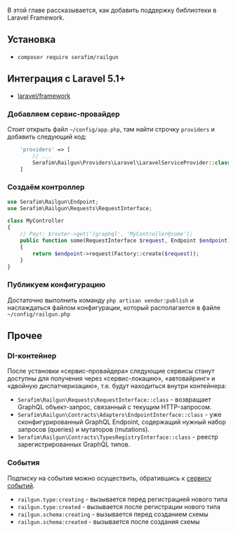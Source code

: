 В этой главе рассказывается, как добавить поддержку библиотеки в Laravel Framework.

## Установка

- `composer require serafim/railgun`

## Интеграция с Laravel 5.1+

- [laravel/framework](https://github.com/laravel/framework)

### Добавляем сервис-провайдер

Стоит открыть файл `~/config/app.php`, там найти строчку `providers` и добавить следующий код:

```php
    'providers' => [
        // ...
        Serafim\Railgun\Providers\Laravel\LaravelServiceProvider::class,
    ]
``` 

### Создаём контроллер

```php
use Serafim\Railgun\Endpoint;
use Serafim\Railgun\Requests\RequestInterface;

class MyController
{
    // Роут: $router->get('/graphql', 'MyController@some');
    public function some(RequestInterface $request, Endpoint $endpoint): array
    {
        return $endpoint->request(Factory::create($request));
    }
}
```

### Публикуем конфигурацию

Достаточно выполнить команду `php artisan vendor:publish` и наслаждаться 
файлом конфигурации, который располагается в файле `~/config/railgun.php`

## Прочее

### DI-контейнер

После установки «сервис-провайдера» следующие сервисы 
станут доступны для получения через «сервис-локацию», 
«автовайринг» и «двойную диспатчеризацию», т.е. будут находиться внутри контейнера:

- `Serafim\Railgun\Requests\RequestInterface::class` - возвращает GraphQL объект-запрос, связанный 
с текущим HTTP-запросом.
- `Serafim\Railgun\Contracts\Adapters\EndpointInterface::class` - уже сконфигурированный GraphQL Endpoint, 
содержащий нужный набор запросов (queries) и мутаторов (mutations).
- `Serafim\Railgun\Contracts\TypesRegistryInterface::class` - реестр зарегистрированных GraphQL типов.

### События

Подписку на события можно осуществить, обратившись к [сервису событий](https://laravel.com/docs/5.4/events).

- `railgun.type:creating` - вызывается перед регистрацией нового типа
- `railgun.type:created` - вызывается после регистрации нового типа
- `railgun.schema:creating` - вызывается перед созданием cхемы
- `railgun.schema:created` - вызывается после создания схемы
